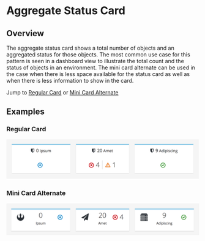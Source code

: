 # Aggregate Status Card

## Overview
The aggregate status card shows a total number of objects and an aggregated status for those objects. The most common use case for this pattern is seen in a dashboard view to illustrate the total count and the status of objects in an environment. The mini card alternate can be used in the case when there is less space available for the status card as well as when there is less information to show in the card.

Jump to [Regular Card](#regular-card) or [Mini Card Alternate](#mini-card-alternate)

## Examples

### Regular Card
![Regular Card Example](img/aggregate-status-card-example-1.png)

### Mini Card Alternate
![Mini Card Alternate](img/aggregate-status-card-example-2.png)
